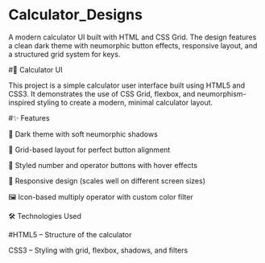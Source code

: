 # Calculator_Designs
A modern calculator UI built with HTML and CSS Grid. The design features a clean dark theme with neumorphic button effects, responsive layout, and a structured grid system for keys.

#🧮 Calculator UI

This project is a simple calculator user interface built using HTML5 and CSS3.
It demonstrates the use of CSS Grid, flexbox, and neumorphism-inspired styling to create a modern, minimal calculator layout.

#✨ Features

🎨 Dark theme with soft neumorphic shadows

📐 Grid-based layout for perfect button alignment

🔢 Styled number and operator buttons with hover effects

📱 Responsive design (scales well on different screen sizes)

🖼️ Icon-based multiply operator with custom color filter

🛠️ Technologies Used

#HTML5 – Structure of the calculator

CSS3 – Styling with grid, flexbox, shadows, and filters
